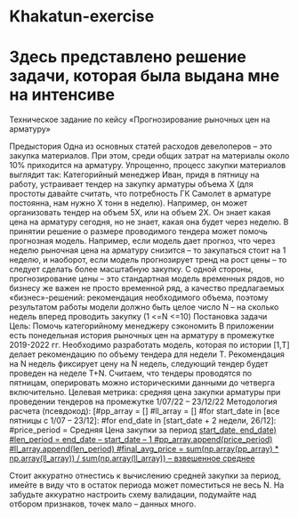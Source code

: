 # Khakatun-exercise
# Здесь представлено решение задачи, которая была выдана мне на интенсиве

Техническое задание по кейсу «Прогнозирование рыночных цен на арматуру»

Предыстория 
Одна из основных статей расходов девелоперов – это закупка материалов. При этом, среди общих затрат на материалы около 10% приходится на арматуру. 
Упрощенно, процесс закупки материалов выглядит так:
Категорийный менеджер Иван, придя в пятницу на работу, устраивает тендер на закупку арматуры объема Х (для простоты давайте считать, что потребность ГК Самолет в арматуре постоянна, нам нужно Х тонн в неделю). Например, он может организовать тендер на объем 5Х, или на объем 2Х. 
Он знает какая цена на арматуру сегодня, но не знает, какая она будет через неделю.
В принятии решение о размере проводимого тендера может помочь прогнозная модель.
Например, если модель дает прогноз, что через неделю рыночная цена на арматуру снизится – то закупаться стоит на 1 неделю, и наоборот, если модель прогнозирует тренд на рост цены – то следует сделать более масштабную закупку.
С одной стороны, прогнозирование цены – это стандартная модель временных рядов, но бизнесу же важен не просто временной ряд, а качество предлагаемых «бизнес»-решений: рекомендация необходимого объема, поэтому результатом работы модели должно быть целое число N – на сколько недель вперед проводить закупку (1 <=N <=10)
Постановка задачи
Цель: Помочь категорийному менеджеру сэкономить
В приложении есть понедельная история рыночных цен на арматуру в промежутке 2019-2022 гг.
Необходимо разработать модель, которая по истории [1,T] делает рекомендацию по объему тендера для недели T. Рекомендация на N недель фиксирует цену на N недель, следующий тендер будет проведен на неделе T+N. Считаем, что тендеры проводятся по пятницам, оперировать можно историческими данными до четверга включительно. 
Целевая метрика: средняя цена закупки арматуры при проведении тендеров на промежутке 1/07/22 – 23/12/22
Методология расчета (псевдокод):
[#pp_array = []
#ll_array = []
#for start_date in [все пятницы с 1/07 – 23/12]:
	#for end_date in [start_date + 2 недели, 26/12]:
		#price_period = Средняя Цена закупки за период [start_date, end_date)
		#len_period = end_date – start_date – 1
		#pp_array.append(price_period)
		#ll_array.append(len_period)
#final_avg_price = sum(np.array(pp_array) * np.array(ll_array)) / sum(np.array(ll_array)) – взвешенное среднее](url)

Стоит аккуратно отнестись к вычислению средней закупки за период, имейте в виду что в остаток периода может поместиться не весь N. 
На забудьте аккуратно настроить схему валидации, подумайте над отбором признаков, точек мало – данных много.
